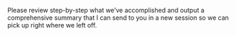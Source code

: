 Please review step-by-step what we’ve accomplished and output a comprehensive summary that I can send to you in a new session so we can pick up right where we left off.
